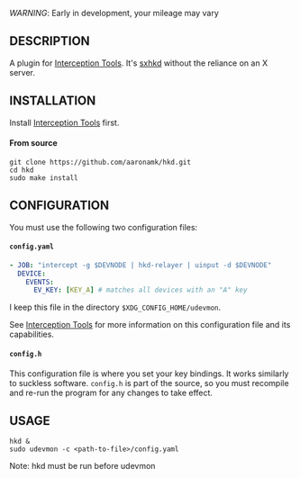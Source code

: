 *WARNING*: Early in development, your mileage may vary

## DESCRIPTION
A plugin for [Interception Tools](https://gitlab.com/interception/linux/tools). It's [sxhkd](https://github.com/baskerville/sxhkd) without the reliance on an X server.

## INSTALLATION
Install [Interception Tools](https://gitlab.com/interception/linux/tools) first.
#### From source
```shell
git clone https://github.com/aaronamk/hkd.git
cd hkd
sudo make install
```

## CONFIGURATION
You must use the following two configuration files:
#### `config.yaml`
```yaml
- JOB: "intercept -g $DEVNODE | hkd-relayer | uinput -d $DEVNODE"
  DEVICE:
    EVENTS:
      EV_KEY: [KEY_A] # matches all devices with an "A" key
```
I keep this file in the directory `$XDG_CONFIG_HOME/udevmon`.

See [Interception Tools](https://gitlab.com/interception/linux/tools) for more information on this configuration file and its capabilities.
#### `config.h`
This configuration file is where you set your key bindings. It works similarly to suckless software. `config.h` is part of the source, so you must recompile and re-run the program for any changes to take effect.

## USAGE
```
hkd &
sudo udevmon -c <path-to-file>/config.yaml
```
Note: hkd must be run before udevmon
